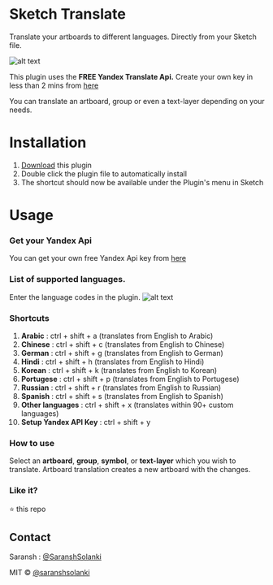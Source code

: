 # Sketch Translate

Translate your artboards to different languages. Directly from your Sketch file. 


![alt text](https://github.com/saranshsolanki/SketchTranslate/blob/master/translate.gif?raw=true)


This plugin uses the **FREE Yandex Translate Api.** Create your own key in less than 2 mins from [here](https://tech.yandex.com/translate/doc/dg/concepts/api-overview-docpage/)


You can translate an artboard, group or even a text-layer depending on your needs.


# Installation
1. [Download](https://github.com/saranshsolanki/SketchTranslate/archive/master.zip) this plugin
2. Double click the plugin file to automatically install
3. The shortcut should now be available under the Plugin's menu in Sketch



# Usage
### Get your Yandex Api 
You can get your own free Yandex Api key from [here](https://tech.yandex.com/translate/doc/dg/concepts/api-overview-docpage/)


### List of supported languages. 
Enter the language codes in the plugin.
![alt text](https://github.com/saranshsolanki/SketchTranslate/blob/master/list%20of%20supported%20languages.png?raw=true)


### Shortcuts
1. **Arabic** : ctrl + shift + a (translates from English to Arabic)
2. **Chinese** : ctrl + shift + c (translates from English to Chinese)
3. **German** : ctrl + shift + g (translates from English to German)
4. **Hindi** : ctrl + shift + h (translates from English to Hindi)
5. **Korean** : ctrl + shift + k (translates from English to Korean)
6. **Portugese** : ctrl + shift + p (translates from English to Portugese)
7. **Russian** : ctrl + shift + r (translates from English to Russian)
8. **Spanish** : ctrl + shift + s (translates from English to Spanish)
9. **Other languages** : ctrl + shift + x (translates within 90+ custom languages)
10. **Setup Yandex API Key** : ctrl + shift + y


### How to use
Select an **artboard**, **group**, **symbol**, or **text-layer** which you wish to translate. Artboard translation creates a new artboard with the changes.

### Like it?
⭐️ this repo

## Contact
Saransh : [@SaranshSolanki](https://twitter.com/saranshsol)

MIT © [@saranshsolanki](https://github.com/saranshsolanki/)

